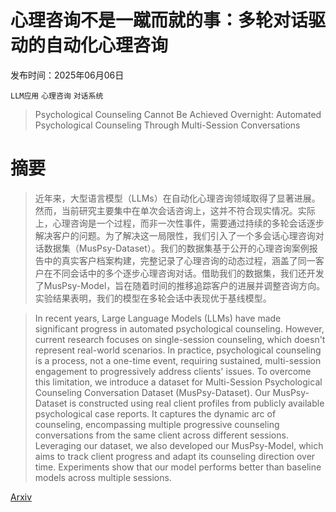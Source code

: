 # 心理咨询不是一蹴而就的事：多轮对话驱动的自动化心理咨询

发布时间：2025年06月06日

`LLM应用` `心理咨询` `对话系统`

> Psychological Counseling Cannot Be Achieved Overnight: Automated Psychological Counseling Through Multi-Session Conversations

# 摘要

> 近年来，大型语言模型（LLMs）在自动化心理咨询领域取得了显著进展。然而，当前研究主要集中在单次会话咨询上，这并不符合现实情况。实际上，心理咨询是一个过程，而非一次性事件，需要通过持续的多轮会话逐步解决客户的问题。为了解决这一局限性，我们引入了一个多会话心理咨询对话数据集（MusPsy-Dataset）。我们的数据集基于公开的心理咨询案例报告中的真实客户档案构建，完整记录了心理咨询的动态过程，涵盖了同一客户在不同会话中的多个逐步心理咨询对话。借助我们的数据集，我们还开发了MusPsy-Model，旨在随着时间的推移追踪客户的进展并调整咨询方向。实验结果表明，我们的模型在多轮会话中表现优于基线模型。

> In recent years, Large Language Models (LLMs) have made significant progress in automated psychological counseling. However, current research focuses on single-session counseling, which doesn't represent real-world scenarios. In practice, psychological counseling is a process, not a one-time event, requiring sustained, multi-session engagement to progressively address clients' issues. To overcome this limitation, we introduce a dataset for Multi-Session Psychological Counseling Conversation Dataset (MusPsy-Dataset). Our MusPsy-Dataset is constructed using real client profiles from publicly available psychological case reports. It captures the dynamic arc of counseling, encompassing multiple progressive counseling conversations from the same client across different sessions. Leveraging our dataset, we also developed our MusPsy-Model, which aims to track client progress and adapt its counseling direction over time. Experiments show that our model performs better than baseline models across multiple sessions.

[Arxiv](https://arxiv.org/abs/2506.06626)